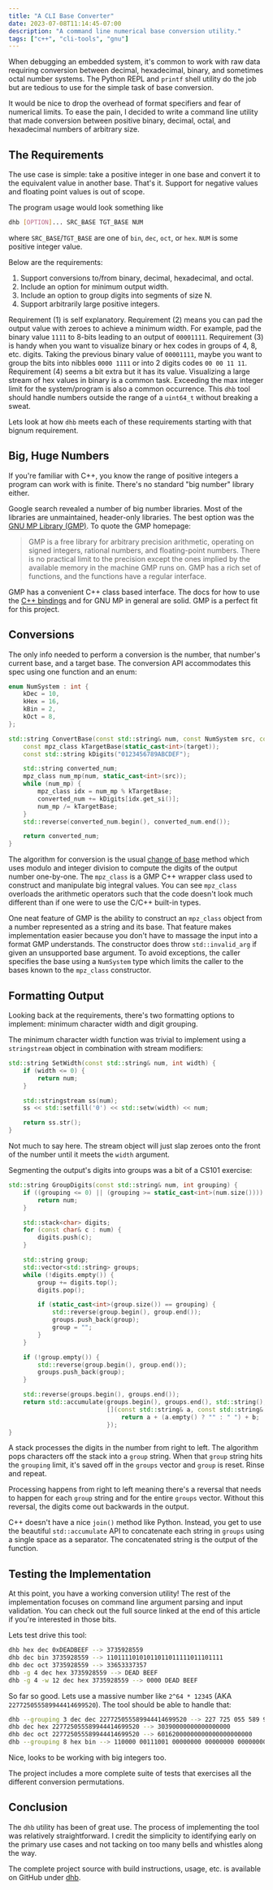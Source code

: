 ```yaml
---
title: "A CLI Base Converter"
date: 2023-07-08T11:14:45-07:00
description: "A command line numerical base conversion utility."
tags: ["c++", "cli-tools", "gnu"]
---
```


When debugging an embedded system, it's common to work with raw data requiring
conversion between decimal, hexadecimal, binary, and sometimes octal number
systems. The Python REPL and `printf` shell utility do the job but are tedious
to use for the simple task of base conversion.

It would be nice to drop the overhead of format specifiers and fear of
numerical limits. To ease the pain, I decided to write a command line utility
that made conversion between positive binary, decimal, octal, and hexadecimal
numbers of arbitrary size.

## The Requirements

The use case is simple: take a positive integer in one base and convert it to
the equivalent value in another base. That's it. Support for negative values and
floating point values is out of scope.

The program usage would look something like

```bash
dhb [OPTION]... SRC_BASE TGT_BASE NUM
```

where `SRC_BASE`/`TGT_BASE` are one of `bin`, `dec`, `oct`, or `hex`. `NUM` is
some positive integer value.

Below are the requirements:

1. Support conversions to/from binary, decimal, hexadecimal, and octal.
2. Include an option for minimum output width.
3. Include an option to group digits into segments of size N.
4. Support arbitrarily large positive integers.

Requirement (1) is self explanatory. Requirement (2) means you can pad the
output value with zeroes to achieve a minimum width. For example, pad the binary
value `1111` to 8-bits leading to an output of `00001111`. Requirement (3) is
handy when you want to visualize binary or hex codes in groups of 4, 8, etc.
digits. Taking the previous binary value of `00001111`, maybe you want to group
the bits into nibbles `0000 1111` or into 2 digits codes `00 00 11 11`.
Requirement (4) seems a bit extra but it has its value. Visualizing a large
stream of hex values in binary is a common task. Exceeding the max integer limit
for the system/program is also a common occurrence. This `dhb` tool should
handle numbers outside the range of a `uint64_t` without breaking a sweat.

Lets look at how `dhb` meets each of these requirements starting with that
bignum requirement.

## Big, Huge Numbers

If you're familiar with C++, you know the range of positive integers a program
can work with is finite. There's no standard "big number" library either.

Google search revealed a number of big number libraries. Most of the libraries
are unmaintained, header-only libraries. The best option was the [GNU MP Library
(GMP)][1]. To quote the GMP homepage:

> GMP is a free library for arbitrary precision arithmetic, operating on signed
> integers, rational numbers, and floating-point numbers. There is no practical
> limit to the precision except the ones implied by the available memory in the
> machine GMP runs on. GMP has a rich set of functions, and the functions have a
> regular interface.

GMP has a convenient C++ class based interface. The docs for how to use the [C++
bindings][2] and for GNU MP in general are solid. GMP is a perfect fit for this
project.

## Conversions

The only info needed to perform a conversion is the number, that number's
current base, and a target base. The conversion API accommodates this spec using
one function and an enum:

```cpp
enum NumSystem : int {
    kDec = 10,
    kHex = 16,
    kBin = 2,
    kOct = 8,
};

std::string ConvertBase(const std::string& num, const NumSystem src, const NumSystem target) {
    const mpz_class kTargetBase(static_cast<int>(target));
    const std::string kDigits("0123456789ABCDEF");

    std::string converted_num;
    mpz_class num_mp(num, static_cast<int>(src));
    while (num_mp) {
        mpz_class idx = num_mp % kTargetBase;
        converted_num += kDigits[idx.get_si()];
        num_mp /= kTargetBase;
    }
    std::reverse(converted_num.begin(), converted_num.end());

    return converted_num;
}
```

The algorithm for conversion is the usual [change of base][3] method which uses
modulo and integer division to compute the digits of the output number
one-by-one. The `mpz_class` is a GMP C++ wrapper class used to construct and
manipulate big integral values. You can see `mpz_class` overloads the arithmetic
operators such that the code doesn't look much different than if one were to use
the C/C++ built-in types.

One neat feature of GMP is the ability to construct an `mpz_class` object from
a number represented as a string and its base. That feature makes
implementation easier because you don't have to massage the input into a format
GMP understands. The constructor does throw `std::invalid_arg` if given an
unsupported base argument. To avoid exceptions, the caller specifies the base
using a `NumSystem` type which limits the caller to the bases known to the
`mpz_class` constructor.

## Formatting Output

Looking back at the requirements, there's two formatting options to implement:
minimum character width and digit grouping.

The minimum character width function was trivial to implement using a
`stringstream` object in combination with stream modifiers:

```cpp
std::string SetWidth(const std::string& num, int width) {
    if (width <= 0) {
        return num;
    }

    std::stringstream ss(num);
    ss << std::setfill('0') << std::setw(width) << num;

    return ss.str();
}
```

Not much to say here. The stream object will just slap zeroes onto the front of
the number until it meets the `width` argument.

Segmenting the output's digits into groups was a bit of a CS101 exercise:

```cpp
std::string GroupDigits(const std::string& num, int grouping) {
    if ((grouping <= 0) || (grouping >= static_cast<int>(num.size()))) {
        return num;
    }

    std::stack<char> digits;
    for (const char& c : num) {
        digits.push(c);
    }

    std::string group;
    std::vector<std::string> groups;
    while (!digits.empty()) {
        group += digits.top();
        digits.pop();

        if (static_cast<int>(group.size()) == grouping) {
            std::reverse(group.begin(), group.end());
            groups.push_back(group);
            group = "";
        }
    }

    if (!group.empty()) {
        std::reverse(group.begin(), group.end());
        groups.push_back(group);
    }

    std::reverse(groups.begin(), groups.end());
    return std::accumulate(groups.begin(), groups.end(), std::string(),
                           [](const std::string& a, const std::string& b) {
                               return a + (a.empty() ? "" : " ") + b;
                           });
}
```

A stack processes the digits in the number from right to left. The algorithm
pops characters off the stack into a `group` string. When that `group` string
hits the `grouping` limit, it's saved off in the `groups` vector and `group` is
reset. Rinse and repeat.

Processing happens from right to left meaning there's a reversal that needs to
happen for each `group` string and for the entire `groups` vector. Without this
reversal, the digits come out backwards in the output.

C++ doesn't have a nice `join()` method like Python. Instead, you get to use the
beautiful `std::accumulate` API to concatenate each string in `groups` using a
single space as a separator. The concatenated string is the output of the
function.

## Testing the Implementation

At this point, you have a working conversion utility! The rest of the
implementation focuses on command line argument parsing and input validation.
You can check out the full source linked at the end of this article if you're
interested in those bits.

Lets test drive this tool:

```bash
dhb hex dec 0xDEADBEEF --> 3735928559
dhb dec bin 3735928559 --> 11011110101011011011111011101111
dhb dec oct 3735928559 --> 33653337357
dhb -g 4 dec hex 3735928559 --> DEAD BEEF
dhb -g 4 -w 12 dec hex 3735928559 --> 0000 DEAD BEEF
```

So far so good. Lets use a massive number like `2^64 * 12345` (AKA
`227725055589944414699520`). The tool should be able to handle that:

```bash
dhb --grouping 3 dec dec 227725055589944414699520 --> 227 725 055 589 944 414 699 520
dhb dec hex 227725055589944414699520 --> 30390000000000000000
dhb dec oct 227725055589944414699520 --> 60162000000000000000000000
dhb --grouping 8 hex bin --> 110000 00111001 00000000 00000000 00000000 00000000 00000000 00000000 00000000 00000000
```

Nice, looks to be working with big integers too.

The project includes a more complete suite of tests that exercises all the
different conversion permutations.

## Conclusion

The `dhb` utility has been of great use. The process of implementing the tool
was relatively straightforward. I credit the simplicity to identifying early on
the primary use cases and not tacking on too many bells and whistles along the
way.

The complete project source with build instructions, usage, etc. is available on
GitHub under [dhb][4].

[1]: https://gmplib.org
[2]: https://gmplib.org/manual/C_002b_002b-Class-Interface
[3]: https://cs.stackexchange.com/questions/10318/the-math-behind-converting-from-any-base-to-any-base-without-going-through-base
[4]: https://github.com/ivan-guerra/dhb/tree/master
